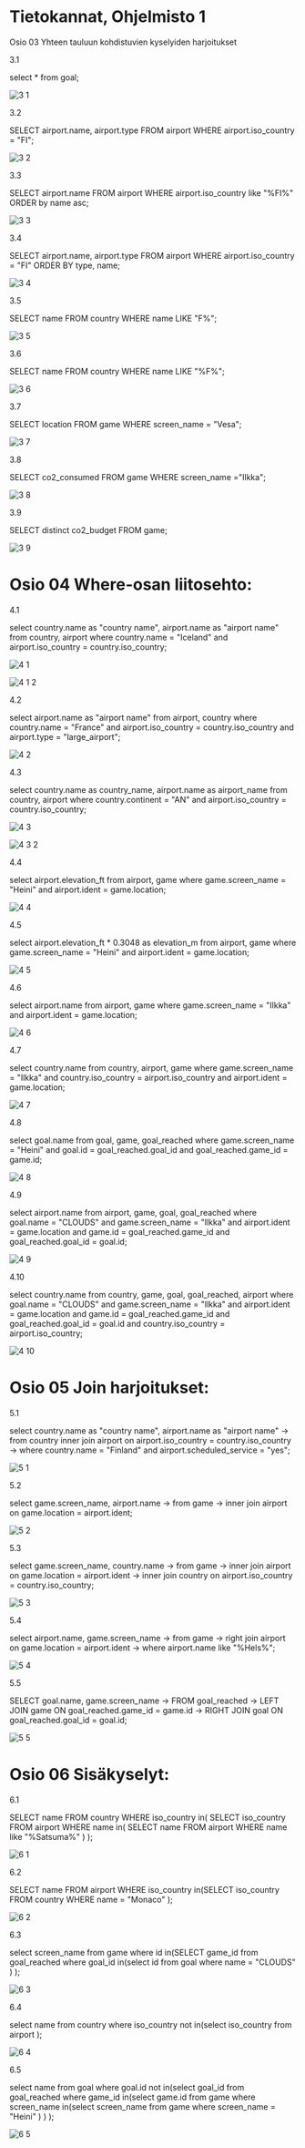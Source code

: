 # Tietokannat, Ohjelmisto 1

Osio 03 Yhteen tauluun kohdistuvien kyselyiden harjoitukset

3.1

select * from goal;

![3 1](https://github.com/user-attachments/assets/fac41f2c-2d10-4ef8-b294-20d51f0f8c94)


3.2

SELECT airport.name, airport.type FROM airport WHERE airport.iso_country = "FI";

![3 2](https://github.com/user-attachments/assets/d056229f-3f2a-43b4-8a56-11e564ef5947)


3.3

SELECT airport.name 
FROM airport 
WHERE airport.iso_country like "%FI%" 
ORDER by name asc;

![3 3](https://github.com/user-attachments/assets/443ad4db-69d8-47e5-b737-f36cb959da4c)


3.4

SELECT airport.name, airport.type
FROM airport
WHERE airport.iso_country = "FI"
ORDER BY type, name;

![3 4](https://github.com/user-attachments/assets/22c4fe40-a1a5-4940-9d47-b20d9f9462a7)


3.5

SELECT name
FROM country
WHERE name LIKE "F%";

![3 5](https://github.com/user-attachments/assets/e98203d3-42ce-417e-b9a2-431d11d89a87)


3.6

SELECT name
FROM country
WHERE name LIKE "%F%";

![3 6](https://github.com/user-attachments/assets/613f85ac-f596-4df0-a9c3-3dfa2f98f793)


3.7

SELECT location
FROM game
WHERE screen_name = "Vesa";

![3 7](https://github.com/user-attachments/assets/afede980-5131-494f-a135-bb80bbeb23cb)


3.8

SELECT co2_consumed
FROM game
WHERE screen_name ="Ilkka";

![3 8](https://github.com/user-attachments/assets/b0f4adde-0f07-4a6f-b2db-f40f076c9ac5)


3.9

SELECT distinct co2_budget FROM game;

![3 9](https://github.com/user-attachments/assets/c8a2dd0d-6080-4ce3-b948-d2bfc82f14a5)




# Osio 04 Where-osan liitosehto:

4.1

select country.name as "country name", airport.name as "airport name"
from country, airport
where country.name = "Iceland"
and airport.iso_country = country.iso_country;

![4 1](https://github.com/user-attachments/assets/1072b3da-6312-43d8-8f07-26e5a06eadfe)

![4 1 2](https://github.com/user-attachments/assets/aace7a1a-cf56-4db6-9d74-2449a2a9e47b)



4.2

select airport.name as "airport name" 
from airport, country
where country.name = "France"
and airport.iso_country = country.iso_country
and airport.type = "large_airport";

![4 2](https://github.com/user-attachments/assets/0b61f7f8-1266-4ff6-828a-0d9d731d3bce)


4.3


select country.name as country_name, airport.name as airport_name
from country, airport
where country.continent = "AN"
and airport.iso_country = country.iso_country;

![4 3](https://github.com/user-attachments/assets/59cd7139-4259-4f47-90c6-258e6f5768d3)

![4 3 2](https://github.com/user-attachments/assets/486a64a8-a6aa-4c08-b1b4-76c5a3a58404)


4.4

select airport.elevation_ft
from airport, game
where game.screen_name = "Heini"
and airport.ident = game.location;

![4 4](https://github.com/user-attachments/assets/0e957086-5640-4fae-90de-042433776ad2)


4.5

select airport.elevation_ft * 0.3048 as elevation_m
from airport, game
where game.screen_name = "Heini"
and airport.ident = game.location;

![4 5](https://github.com/user-attachments/assets/da708b41-c4c4-470c-8138-95e734901667)


4.6

select airport.name
from airport, game
where game.screen_name = "Ilkka"
and airport.ident = game.location;

![4 6](https://github.com/user-attachments/assets/4cdb520a-2bbf-40b5-8e5f-e660c538e238)


4.7

select country.name
from country, airport, game
where game.screen_name = "Ilkka"
and country.iso_country = airport.iso_country
and airport.ident = game.location;

![4 7](https://github.com/user-attachments/assets/222f0099-9fbb-4063-905c-b3760cf785ae)


4.8

select goal.name
from goal, game, goal_reached
where game.screen_name = "Heini"
and goal.id = goal_reached.goal_id
and goal_reached.game_id = game.id;

![4 8](https://github.com/user-attachments/assets/7f5dedaf-3105-4599-852c-a53d164f2adf)


4.9

select airport.name
from airport, game, goal, goal_reached
where goal.name = "CLOUDS" and game.screen_name = "Ilkka"
and airport.ident = game.location
and game.id = goal_reached.game_id
and goal_reached.goal_id = goal.id;

![4 9](https://github.com/user-attachments/assets/9b303222-0d7d-4c25-acdc-706b2e4dcd4f)



4.10

select country.name
from country, game, goal, goal_reached, airport
where goal.name = "CLOUDS" and game.screen_name = "Ilkka"
and airport.ident = game.location
and game.id = goal_reached.game_id
and goal_reached.goal_id = goal.id
and country.iso_country = airport.iso_country;

![4 10](https://github.com/user-attachments/assets/acc83c11-2974-4617-a9c9-25b38a5f8244)




# Osio 05  Join harjoitukset:

5.1

select country.name as "country name", airport.name as "airport name"
    -> from country inner join airport on airport.iso_country = country.iso_country
    -> where country.name = "Finland" and airport.scheduled_service = "yes";

![5 1](https://github.com/user-attachments/assets/4b9ad243-4f67-4af5-91a3-c31ceece8c07)



5.2

select game.screen_name, airport.name
    -> from game
    -> inner join airport on game.location = airport.ident;

![5 2](https://github.com/user-attachments/assets/7a46bf2f-b5a3-4903-801b-899b36441031)


5.3

select game.screen_name, country.name
    -> from game
    -> inner join airport on game.location = airport.ident
    -> inner join country on airport.iso_country = country.iso_country;

![5 3](https://github.com/user-attachments/assets/970558ec-114d-463b-acc6-8e421e9b5c60)


5.4

select airport.name, game.screen_name
    -> from game
    -> right join airport on game.location = airport.ident
    -> where airport.name like "%Hels%";

![5 4](https://github.com/user-attachments/assets/d28c5e47-52b8-4767-b93a-5d7951f44e3b)


5.5

SELECT goal.name, game.screen_name
    -> FROM goal_reached
    -> LEFT JOIN game ON goal_reached.game_id = game.id
    -> RIGHT JOIN goal ON goal_reached.goal_id = goal.id;

![5 5](https://github.com/user-attachments/assets/a7daa3e5-2883-4de4-9e6b-c0e0dbcd6c20)


# Osio 06  Sisäkyselyt:

6.1

SELECT name 
FROM country 
WHERE iso_country in(
			SELECT iso_country
			FROM airport
			WHERE name in(
						SELECT name
						FROM airport
						WHERE name like "%Satsuma%"
						)
			);

![6 1](https://github.com/user-attachments/assets/ffc22e24-5b2e-42bb-9752-44ad265d4ff5)


6.2

SELECT name
FROM airport
WHERE iso_country in(SELECT iso_country
					FROM country
					WHERE name = "Monaco"
					);

![6 2](https://github.com/user-attachments/assets/95d35ed2-90ed-40c2-8b29-0b67e92f71a2)


6.3

select screen_name
from game
where id in(SELECT game_id
			from goal_reached
			where goal_id in(select id
							from goal
							where name = "CLOUDS"
							)
			);

![6 3](https://github.com/user-attachments/assets/be9a5ed8-ee18-4e31-91ff-2c9e6c67a48f)


6.4

select name
from country
where iso_country not in(select iso_country
				from airport
			);

![6 4](https://github.com/user-attachments/assets/a4c44a0a-b6c3-48ce-8311-cc8aa991ab9d)


6.5

select name
from goal
where goal.id not in(select goal_id
				from goal_reached
				where game_id in(select game.id
								from game
								where screen_name in(select screen_name
														from game
														where screen_name = "Heini"
														)
									)
				);

![6 5](https://github.com/user-attachments/assets/fb910810-e89d-4590-8d3d-e11ce5421228)









